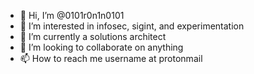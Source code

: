 - 👋 Hi, I’m @0101r0n1n0101
- 👀 I’m interested in infosec, sigint, and experimentation
- 🌱 I’m currently a solutions architect
- 💞️ I’m looking to collaborate on anything
- 📫 How to reach me username at protonmail

<!---
0101r0n1n0101/0101r0n1n0101 is a ✨ special ✨ repository because its `README.md` (this file) appears on your GitHub profile.
You can click the Preview link to take a look at your changes.
--->
